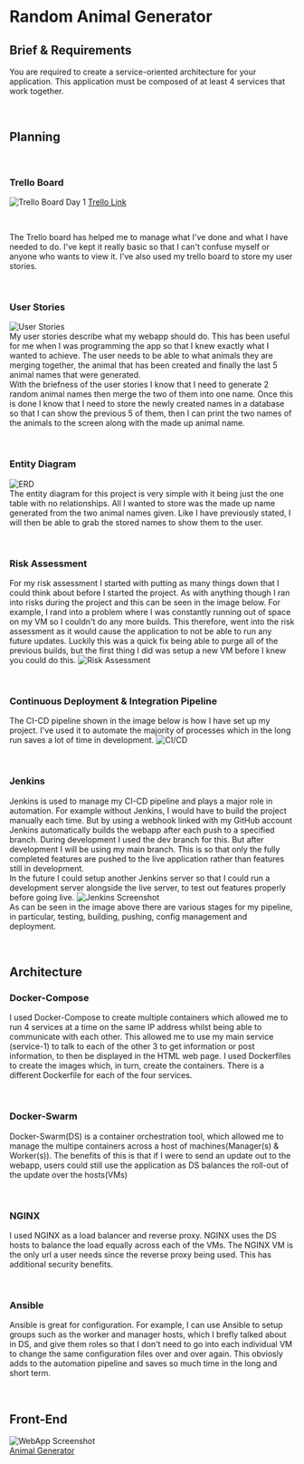 # Random Animal Generator

## Brief & Requirements

You are required to create a service-oriented architecture for your application. This application must be composed of at least 4 services that work together.

<br>

## Planning

<br>

### Trello Board
![Trello Board Day 1](https://github.com/MattColemann72/random-animal/blob/dev/misc/Trello-board.jpg)
[Trello Link](https://trello.com/b/WSZJLkvZ/animal-generator)

<br>

The Trello board has helped me to manage what I've done and what I have needed to do. I've kept it really basic so that I can't confuse myself or anyone who wants to view it.
I've also used my trello board to store my user stories. 

<br>

### User Stories
![User Stories](https://github.com/MattColemann72/random-animal/blob/dev/misc/User-stories.jpg)<br>
My user stories describe what my webapp should do. This has been useful for me when I was programming the app so that I knew exactly what I wanted to achieve.
The user needs to be able to what animals they are merging together, the animal that has been created and finally the last 5 animal names that were generated.<br>With the briefness of the user stories I know that I need to generate 2 random animal names then merge the two of them into one name. Once this is done I know that I need to store the newly created names in a database so that I can show the previous 5 of them, then I can print the two names of the animals to the screen along with the made up animal name.

<br>

### Entity Diagram
![ERD](https://github.com/MattColemann72/random-animal/blob/dev/misc/erd-proj2.jpg)<br>
The entity diagram for this project is very simple with it being just the one table with no relationships. All I wanted to store was the made up name generated from the two animal names given. Like I have previously stated, I will then be able to grab the stored names to show them to the user.

<br>

### Risk Assessment

For my risk assessment I started with putting as many things down that I could think about before I started the project. As with anything though I ran into risks during the project and this can be seen in the image below. For example, I rand into a problem where I was constantly running out of space on my VM so I couldn't do any more builds. This therefore, went into the risk assessment as it would cause the application to not be able to run any future updates. Luckily this was a quick fix being able to purge all of the previous builds, but the first thing I did was setup a new VM before I knew you could do this.
![Risk Assessment](https://github.com/MattColemann72/random-animal/blob/dev/misc/Riskassessment-proj2.jpg)<br>

<br>

### Continuous Deployment & Integration Pipeline
The CI-CD pipeline shown in the image below is how I have set up my project. I've used it to automate the majority of processes which in the long run saves a lot of time in development.
![CI/CD](https://github.com/MattColemann72/random-animal/blob/dev/misc/CI-CD_Pipeline-proj2.jpg)<br>

<br>

### Jenkins
Jenkins is used to manage my CI-CD pipeline and plays a major role in automation. For example without Jenkins, I would have to build the project manually each time. But by using a webhook linked with my GitHub account Jenkins automatically builds the webapp after each push to a specified branch. During development I used the dev branch for this. But after development I will be using my main branch. This is so that only the fully completed features are pushed to the live application rather than features still in development.<br>In the future I could setup another Jenkins server so that I could run a development server alongside the live server, to test out features properly before going live. 
![Jenkins Screenshot](https://github.com/MattColemann72/random-animal/blob/dev/misc/Riskassessment-proj2.jpg)<br>
As can be seen in the image above there are various stages for my pipeline, in particular, testing, building, pushing, config management and deployment. 

<br>

## Architecture

### Docker-Compose
I used Docker-Compose to create multiple containers which allowed me to run 4 services at a time on the same IP address whilst being able to communicate with each other. This allowed me to use my main service (service-1) to talk to each of the other 3 to get information or post information, to then be displayed in the HTML web page. I used Dockerfiles to create the images which, in turn, create the containers. There is a different Dockerfile for each of the four services.

<br>

### Docker-Swarm
Docker-Swarm(DS) is a container orchestration tool, which allowed me to manage the multipe containers across a host of machines(Manager(s) & Worker(s)). The benefits of this is that if I were to send an update out to the webapp, users could still use the application as DS balances the roll-out of the update over the hosts(VMs)

<br>

### NGINX
I used NGINX as a load balancer and reverse proxy. NGINX uses the DS hosts to balance the load equally across each of the VMs. The NGINX VM is the only url a user needs since the reverse proxy being used. This has additional security benefits.

<br>

### Ansible
Ansible is great for configuration. For example, I can use Ansible to setup groups such as the worker and manager hosts, which I brefly talked about in DS, and give them roles so that I don't need to go into each individual VM to change the same configuration files over and over again. This obviosly adds to the automation pipeline and saves so much time in the long and short term.

<br>

## Front-End
![WebApp Screenshot](https://github.com/MattColemann72/random-animal/blob/dev/misc/front-end-design.jpg)<br>
[Animal Generator](http://34.105.185.232)
